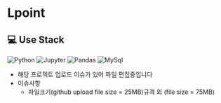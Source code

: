 # Lpoint

## 💻 Use Stack
<img alt="Python" src ="https://img.shields.io/badge/Python-3776AB.svg?&style=plastic&logo=Python&logoColor=white"/> <img alt="Jupyter" src ="https://img.shields.io/badge/jupyter-F37626.svg?&style=plastic&logo=jupyter&logoColor=white"/> <img alt="Pandas" src ="https://img.shields.io/badge/pandas-150458.svg?&style=plastic&logo=pandas&logoColor=white"/> <img alt="MySql" src ="https://img.shields.io/badge/MySql-4479A1.svg?&style=plastic&logo=MySql&logoColor=white"/>

- 해당 프로젝트 업로드 이슈가 있어 파일 편집중입니다
- 이슈사항
  - 파일크기(github upload file size = 25MB)규격 외 (file size = 75MB)
